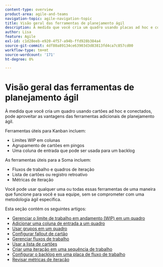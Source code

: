 ```yaml
---
content-type: overview
product-area: agile-and-teams
navigation-topic: agile-navigation-topic
title: Visão geral das ferramentas de planejamento ágil
description: À medida que você cria um quadro usando placas ad hoc e conectadas, pode aproveitar as vantagens das ferramentas adicionais de planejamento ágil nos quadros.
author: Lisa
feature: Agile
exl-id: c1d28eeb-e920-4f57-a94b-ffd928b384a4
source-git-commit: 4df80a89134ce63903d3d83813fd4ca7c857cd00
workflow-type: tm+mt
source-wordcount: '171'
ht-degree: 0%

---
```


# Visão geral das ferramentas de planejamento ágil

À medida que você cria um quadro usando cartões ad hoc e conectados, pode aproveitar as vantagens das ferramentas adicionais de planejamento ágil.

Ferramentas úteis para Kanban incluem:

* Limites WIP em colunas
* Agrupamento de cartões em pingos
* Uma coluna de entrada que pode ser usada para um backlog

As ferramentas úteis para a Soma incluem:

* Fluxos de trabalho e quadros de iteração
* Lista de cartões ou registro retroativo
* Métricas de iteração

Você pode usar qualquer uma ou todas essas ferramentas de uma maneira que funcione para você e sua equipe, sem se comprometer com uma metodologia ágil específica.

Esta seção contém os seguintes artigos:

* [Gerenciar o limite de trabalho em andamento (WIP) em um quadro](/help/quicksilver/agile/use-boards-agile-planning-tools/manage-wip-limit-on-board.md)
* [Adicionar uma coluna de entrada a um quadro](/help/quicksilver/agile/use-boards-agile-planning-tools/add-intake-column-to-board.md)
* [Usar grupos em um quadro](/help/quicksilver/agile/use-boards-agile-planning-tools/group-cards-on-board.md)
* [Configurar fallout de cartão](/help/quicksilver/agile/use-boards-agile-planning-tools/configure-card-falloff.md)
* [Gerenciar fluxos de trabalho](/help/quicksilver/agile/use-boards-agile-planning-tools/manage-collections.md)
* [Usar a lista de cartões](/help/quicksilver/agile/use-boards-agile-planning-tools/use-card-list.md)
* [Criar uma iteração em uma sequência de trabalho](/help/quicksilver/agile/use-boards-agile-planning-tools/create-an-iteration-in-workstream.md)
* [Configurar o backlog em uma placa de fluxo de trabalho](/help/quicksilver/agile/use-boards-agile-planning-tools/configure-backlog-workstream-board.md)
* [Revisar métricas de iteração](/help/quicksilver/agile/use-boards-agile-planning-tools/review-iteration-metrics.md)
